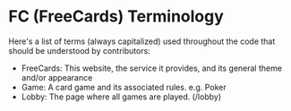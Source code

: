 # FC (FreeCards) Terminology

Here's a list of terms (always capitalized) used throughout the code that should be understood by contributors:

- FreeCards: This website, the service it provides, and its general theme and/or appearance
- Game: A card game and its associated rules. e.g. Poker
- Lobby:  The page where all games are played. (/lobby)
